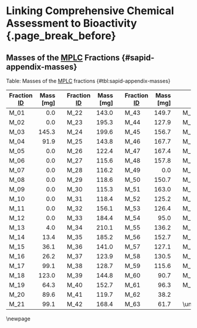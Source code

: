 # Linking Comprehensive Chemical Assessment to Bioactivity {.page_break_before}

## Masses of the [MPLC](#mplc) Fractions {#sapid-appendix-masses}

Table: Masses of the [MPLC](#mplc) fractions {#tbl:sapid-appendix-masses}

|Fraction [ID](#id)|Mass \[mg\]||Fraction [ID](#id)|Mass \[mg\]||Fraction [ID](#id)|Mass \[mg\]||Fraction [ID](#id)|Mass \[mg\]|
|-|-:|-|-|-:|-|-|-:|-|-|-:|
|M_01|0.0||M_22|143.0||M_43|149.7||M_64|51.1|
|M_02|0.0||M_23|195.3||M_44|127.9||M_65|59.8|
|M_03|145.3||M_24|199.6||M_45|156.7||M_66|60.1|
|M_04|91.9||M_25|143.8||M_46|167.7||M_67|69.7|
|M_05|0.0||M_26|122.4||M_47|167.4||M_68|36.1|
|M_06|0.0||M_27|115.6||M_48|157.8||M_69|16.6|
|M_07|0.0||M_28|116.2||M_49|0.0||M_70|33.8|
|M_08|0.0||M_29|118.6||M_50|150.7||M_71|63.3|
|M_09|0.0||M_30|115.3||M_51|163.0||M_72|58.6|
|M_10|0.0||M_31|118.4||M_52|125.2||M_73|146.6|
|M_11|0.0||M_32|156.1||M_53|126.4||M_74|144.4|
|M_12|0.0||M_33|184.4||M_54|95.0||M_75|124.5|
|M_13|4.0||M_34|210.1||M_55|136.2||M_76|111.9|
|M_14|13.4||M_35|185.2||M_56|152.7||M_77|76.2|
|M_15|36.1||M_36|141.0||M_57|127.1||M_78|63.8|
|M_16|26.2||M_37|123.9||M_58|130.5||M_79|60.5|
|M_17|99.1||M_38|128.7||M_59|115.6||M_80|96.8|
|M_18|123.0||M_39|144.8||M_60|90.7||M_81|47.7|
|M_19|64.3||M_40|152.7||M_61|96.3||M_82|15.0|
|M_20|89.6||M_41|119.7||M_62|38.2||||
|M_21|99.1||M_42|168.4||M_63|61.7||\underline{\textbf{Total}} |\underline{\textbf{7768.2}}|

\newpage